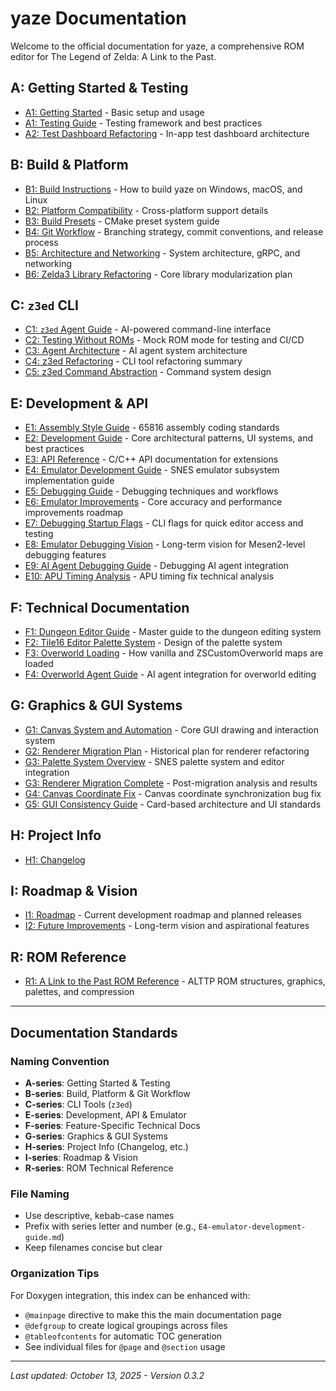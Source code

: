 # yaze Documentation

Welcome to the official documentation for yaze, a comprehensive ROM editor for The Legend of Zelda: A Link to the Past.

## A: Getting Started & Testing
- [A1: Getting Started](A1-getting-started.md) - Basic setup and usage
- [A1: Testing Guide](A1-testing-guide.md) - Testing framework and best practices
- [A2: Test Dashboard Refactoring](A2-test-dashboard-refactoring.md) - In-app test dashboard architecture

## B: Build & Platform
- [B1: Build Instructions](B1-build-instructions.md) - How to build yaze on Windows, macOS, and Linux
- [B2: Platform Compatibility](B2-platform-compatibility.md) - Cross-platform support details
- [B3: Build Presets](B3-build-presets.md) - CMake preset system guide
- [B4: Git Workflow](B4-git-workflow.md) - Branching strategy, commit conventions, and release process
- [B5: Architecture and Networking](B5-architecture-and-networking.md) - System architecture, gRPC, and networking
- [B6: Zelda3 Library Refactoring](B6-zelda3-library-refactoring.md) - Core library modularization plan

## C: `z3ed` CLI
- [C1: `z3ed` Agent Guide](C1-z3ed-agent-guide.md) - AI-powered command-line interface
- [C2: Testing Without ROMs](C2-testing-without-roms.md) - Mock ROM mode for testing and CI/CD
- [C3: Agent Architecture](C3-agent-architecture.md) - AI agent system architecture
- [C4: z3ed Refactoring](C4-z3ed-refactoring.md) - CLI tool refactoring summary
- [C5: z3ed Command Abstraction](C5-z3ed-command-abstraction.md) - Command system design

## E: Development & API
- [E1: Assembly Style Guide](E1-asm-style-guide.md) - 65816 assembly coding standards
- [E2: Development Guide](E2-development-guide.md) - Core architectural patterns, UI systems, and best practices
- [E3: API Reference](E3-api-reference.md) - C/C++ API documentation for extensions
- [E4: Emulator Development Guide](E4-Emulator-Development-Guide.md) - SNES emulator subsystem implementation guide
- [E5: Debugging Guide](E5-debugging-guide.md) - Debugging techniques and workflows
- [E6: Emulator Improvements](E6-emulator-improvements.md) - Core accuracy and performance improvements roadmap
- [E7: Debugging Startup Flags](E7-debugging-startup-flags.md) - CLI flags for quick editor access and testing
- [E8: Emulator Debugging Vision](E8-emulator-debugging-vision.md) - Long-term vision for Mesen2-level debugging features
- [E9: AI Agent Debugging Guide](E9-ai-agent-debugging-guide.md) - Debugging AI agent integration
- [E10: APU Timing Analysis](E10-apu-timing-analysis.md) - APU timing fix technical analysis

## F: Technical Documentation
- [F1: Dungeon Editor Guide](F1-dungeon-editor-guide.md) - Master guide to the dungeon editing system
- [F2: Tile16 Editor Palette System](F2-tile16-editor-palette-system.md) - Design of the palette system
- [F3: Overworld Loading](F3-overworld-loading.md) - How vanilla and ZSCustomOverworld maps are loaded
- [F4: Overworld Agent Guide](F4-overworld-agent-guide.md) - AI agent integration for overworld editing

## G: Graphics & GUI Systems
- [G1: Canvas System and Automation](G1-canvas-guide.md) - Core GUI drawing and interaction system
- [G2: Renderer Migration Plan](G2-renderer-migration-plan.md) - Historical plan for renderer refactoring
- [G3: Palette System Overview](G3-palete-system-overview.md) - SNES palette system and editor integration
- [G3: Renderer Migration Complete](G3-renderer-migration-complete.md) - Post-migration analysis and results
- [G4: Canvas Coordinate Fix](G4-canvas-coordinate-fix.md) - Canvas coordinate synchronization bug fix
- [G5: GUI Consistency Guide](G5-gui-consistency-guide.md) - Card-based architecture and UI standards

## H: Project Info
- [H1: Changelog](H1-changelog.md)

## I: Roadmap & Vision
- [I1: Roadmap](I1-roadmap.md) - Current development roadmap and planned releases
- [I2: Future Improvements](I2-future-improvements.md) - Long-term vision and aspirational features

## R: ROM Reference
- [R1: A Link to the Past ROM Reference](R1-alttp-rom-reference.md) - ALTTP ROM structures, graphics, palettes, and compression

---

## Documentation Standards

### Naming Convention
- **A-series**: Getting Started & Testing
- **B-series**: Build, Platform & Git Workflow
- **C-series**: CLI Tools (`z3ed`)
- **E-series**: Development, API & Emulator
- **F-series**: Feature-Specific Technical Docs
- **G-series**: Graphics & GUI Systems
- **H-series**: Project Info (Changelog, etc.)
- **I-series**: Roadmap & Vision
- **R-series**: ROM Technical Reference

### File Naming
- Use descriptive, kebab-case names
- Prefix with series letter and number (e.g., `E4-emulator-development-guide.md`)
- Keep filenames concise but clear

### Organization Tips
For Doxygen integration, this index can be enhanced with:
- `@mainpage` directive to make this the main documentation page
- `@defgroup` to create logical groupings across files
- `@tableofcontents` for automatic TOC generation
- See individual files for `@page` and `@section` usage

---

*Last updated: October 13, 2025 - Version 0.3.2*